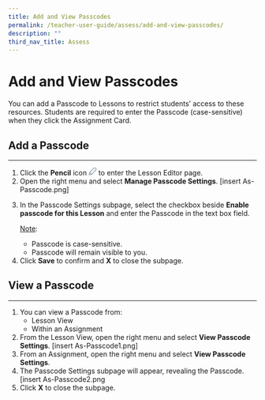 ```yaml
---
title: Add and View Passcodes
permalink: /teacher-user-guide/assess/add-and-view-passcodes/
description: ""
third_nav_title: Assess
---
```

<h1 id="add-and-view-passcodes">Add and View Passcodes</h1>
<p>You can add a Passcode to Lessons to restrict students’ access to these resources. Students are required to enter the Passcode (case-sensitive) when they click the Assignment Card.</p>
<h2 id="add-a-passcode">Add a Passcode</h2>
<hr>
<ol>
<li>Click the <strong>Pencil</strong> icon <img style="width:1rem; display: inline;" src="/images/Icons/Pencil.svg"> to enter the Lesson Editor page.</li>
<li>Open the right menu and select <strong>Manage Passcode Settings</strong>.  [insert As-Passcode.png]</li>
<li><p>In the Passcode Settings subpage, select the checkbox beside <strong>Enable passcode for this Lesson</strong> and enter the Passcode in the text box field.</p>
	<p><u>Note</u>: </p>
<ul>
<li>Passcode is case-sensitive.</li>
<li>Passcode will remain visible to you.</li>
</ul>
</li>
<li>Click <strong>Save</strong> to confirm and <strong>X</strong> to close the subpage.</li>
</ol>
<h2 id="view-a-passcode">View a Passcode</h2>
<hr>
<ol>
<li>You can view a Passcode from:<ul>
<li>Lesson View</li>
<li>Within an Assignment</li>
</ul>
</li>
<li>From the Lesson View, open the right menu and select <strong>View Passcode Settings</strong>. [insert As-Passcode1.png]</li>
<li>From an Assignment, open the right menu and select <strong>View Passcode Settings</strong>. </li>
<li>The Passcode Settings subpage will appear, revealing the Passcode. [insert As-Passcode2.png</li>
<li>Click <strong>X</strong> to close the subpage.</li>
</ol>